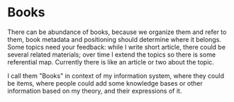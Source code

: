 # Books

There can be abundance of books, because we organize them and refer to them, book metadata and positioning should determine where it belongs. Some topics need your feedback: while I write short article, there could be several related materials; over time I extend the topics so there is some referential map. Currently there is like an article or two about the topic.

I call them "Books" in context of my information system, where they could be items, where people could add some knowledge bases or other information based on my theory, and their expressions of it.
